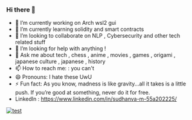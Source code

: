 ### Hi there 👋

<!--
**sud0x00/sud0x00** is a ✨ _special_ ✨ repository because its `README.md` (this file) appears on your GitHub profile.

Here are some ideas to get you started:
-->
- 🔭 I’m currently working on Arch wsl2 gui
- 🌱 I’m currently learning solidity and smart contracts
- 👯 I’m looking to collaborate on NLP , Cybersecurity and other tech related stuff
- 🤔 I’m looking for help with anything !
- 💬 Ask me about tech , chess , anime , movies , games , origami , japanese culture , japanese , history
- 📫 How to reach me: : you can't 
- 😄 Pronouns: I hate these UwU
- ⚡ Fun fact: As you know, madness is like gravity...all it takes is a little push. If you’re good at something, never do it for free.
- LinkedIn : https://www.linkedin.com/in/sudhanva-m-55a202225/




[![test](https://github-readme-stats.vercel.app/api?username=sud0x00)](https://github.com/anuraghazra/github-readme-stats)
